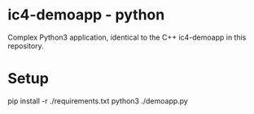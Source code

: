# ic4-demoapp - python

Complex Python3 application, identical to the C++ ic4-demoapp in this repository.

# Setup

pip install -r ./requirements.txt
python3 ./demoapp.py
